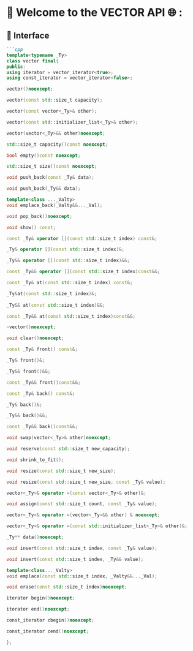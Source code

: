 # 🔗 Welcome to the VECTOR API 🌐 :
## 🧩 Interface

```markdown
```cpp
template<typename _Ty>
class vector final{
public:
using iterator = vector_iterator<true>;
using const_iterator = vector_iterator<false>;

vector()noexcept;

vector(const std::size_t capacity);

vector(const vector<_Ty>& other);

vector(const std::initializer_list<_Ty>& other);

vector(vector<_Ty>&& other)noexcept;

std::size_t capacity()const noexcept;

bool empty()const noexcept;

std::size_t size()const noexcept;

void push_back(const _Ty& data);

void push_back(_Ty&& data);

template<class ..._Valty>
void emplace_back(_Valty&&..._Val);

void pop_back()noexcept;

void show() const;

const _Ty& operator [](const std::size_t index) const&;

_Ty& operator [](const std::size_t index)&;

_Ty&& operator [](const std::size_t index)&&;

const _Ty&& operator [](const std::size_t index)const&&;

const _Ty& at(const std::size_t index) const&;

_Ty&at(const std::size_t index)&;
	
_Ty&& at(const std::size_t index)&&;

const _Ty&& at(const std::size_t index)const&&;

~vector()noexcept;

void clear()noexcept;

const _Ty& front() const&;

_Ty& front()&;

_Ty&& front()&&;

const _Ty&& front()const&&;

const _Ty& back() const&;

_Ty& back()&;

_Ty&& back()&&;

const _Ty&& back()const&&;

void swap(vector<_Ty>& other)noexcept;

void reserve(const std::size_t new_capacity);

void shrink_to_fit();

void resize(const std::size_t new_size);

void resize(const std::size_t new_size, const _Ty& value);

vector<_Ty>& operator =(const vector<_Ty>& other)&;

void assign(const std::size_t count, const _Ty& value);

vector<_Ty>& operator =(vector<_Ty>&& other) & noexcept;

vector<_Ty>& operator =(const std::initializer_list<_Ty>& other)&;

_Ty** data()noexcept;

void insert(const std::size_t index, const _Ty& value);

void insert(const std::size_t index, _Ty&& value);

template<class..._Valty>
void emplace(const std::size_t index, _Valty&&..._Val);

void erase(const std::size_t index)noexcept;

iterator begin()noexcept;

iterator end()noexcept;

const_iterator cbegin()noexcept;

const_iterator cend()noexcept;

};





